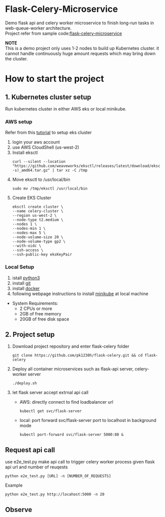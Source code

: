 # Flask-Celery-Microservice
Demo flask api and celery worker microservice to finish long-run tasks in web-queue-worker architecture.</br>
Project refer from sample code:[flask-celery-microservice](https://github.com/yolossn/flask-celery-microservice)</br>


**NOTE**  
This is a demo project only uses 1-2 nodes to build up Kubernetes cluster. it cannot handle continuously huge amount requests which may bring down the cluster.



# How to start the project
## 1. Kubernetes cluster setup
Run kubernetes cluster in either AWS eks or local minikube.

### AWS setup
Refer from this [tutorial](https://aws.plainenglish.io/setting-up-amazon-eks-cluster-in-the-fastest-and-easiest-way-b5de835c28c3) to setup eks cluster </br>

1. login your aws account
2. use AWS CloudShell (us-west-2)
3. Install eksctl
    ```shell
    curl --silent --location "https://github.com/weaveworks/eksctl/releases/latest/download/eksctl_$(uname -s)_amd64.tar.gz" | tar xz -C /tmp
    ```
4. Move eksctl to /usr/local/bin
    ```shell
    sudo mv /tmp/eksctl /usr/local/bin
    ```
5. Create EKS Cluster
    ```shell
    eksctl create cluster \
    --name celery-cluster \
    --region us-west-2 \
    --node-type t2.medium \
    --nodes 1 \
    --nodes-min 1 \
    --nodes-max 5 \
    --node-volume-size 20 \
    --node-volume-type gp2 \
    --with-oidc \
    --ssh-access \
    --ssh-public-key eksKeyPair
    ```

### Local Setup
1. istall [python3](https://www.python.org/downloads/)
2. install [git](https://git-scm.com/book/en/v2/Getting-Started-Installing-Git)
3. install [docker](https://docs.docker.com/get-docker/)
4. following webpage instructions to install [minikube](https://minikube.sigs.k8s.io/docs/start/) at local machine

- System Requirements:  
    * 2 CPUs or more
    * 2GB of free memory
    * 20GB of free disk space
## 2. Project setup
1. Download project repository and enter flask-celery folder
    ```shell
    git clone https://github.com/pk1230h/flask-celery.git && cd flask-celery
    ```
2. Deploy all container microservices such as flask-api server, celery-worker server
    ```shell
    ./deploy.sh
    ```


3. let flask server accept extrnal api call
    -  AWS: directly connect to find loadbalancer url 
        ```shell
        kubectl get svc/flask-server
        ```

    - local: port forward svc/flask-server port to localhost in background mode
        ```shell
        kubectl port-forward svc/flask-server 5000:80 &
        ```
##  Request api call
use e2e_test.py make api call to trigger celery worker process given flask api url and number of reuqests
```shell
python e2e_test.py [URL] -n [NUMBER_OF_REQUESTS]
```
Example
```shell
python e2e_test.py http://locahost:5000 -n 20
```


## Observe
